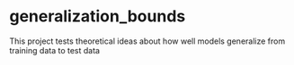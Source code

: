 # generalization_bounds
This project tests theoretical ideas about how well models generalize from training data to test data
